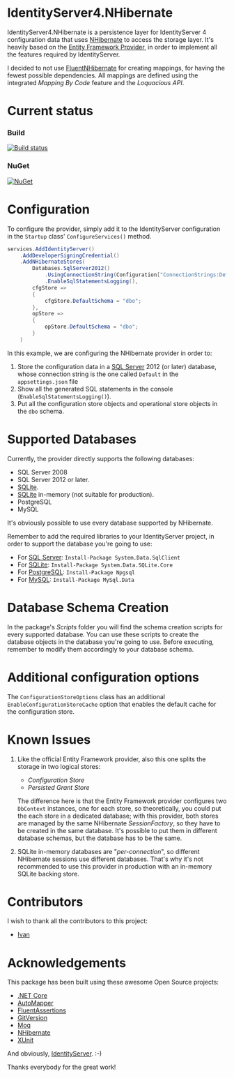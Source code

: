 # IdentityServer4.NHibernate
IdentityServer4.NHibernate is a persistence layer for IdentityServer 4 configuration data that uses [NHibernate](https://github.com/nhibernate/nhibernate-core) to access the storage layer.
It's heavily based on the [Entity Framework Provider](https://github.com/IdentityServer/IdentityServer4.EntityFramework), in order to implement all the features required by IdentityServer.

I decided to not use [FluentNHibernate](https://github.com/FluentNHibernate/) for creating mappings, for having the fewest possible dependencies.
All mappings are defined using the integrated _Mapping By Code_ feature and the _Loquacious API_.

# Current status
### Build
[![Build status](https://dev.azure.com/albertodall/IdentityServer4.NHibernate/_apis/build/status/IdentityServer4.NHibernate-CI)](https://dev.azure.com/albertodall/IdentityServer4.NHibernate/_build/latest?definitionId=3)

### NuGet
[![NuGet](https://img.shields.io/nuget/v/IdentityServer4.Contrib.NHibernate.svg)](https://www.nuget.org/packages/IdentityServer4.Contrib.NHibernate/)


# Configuration
To configure the provider, simply add it to the IdentityServer configuration in the `Startup` class' `ConfigureServices()` method.

```c#
services.AddIdentityServer()
    .AddDeveloperSigningCredential()
    .AddNHibernateStores(
        Databases.SqlServer2012()
            .UsingConnectionString(Configuration["ConnectionStrings:Default"])
            .EnableSqlStatementsLogging(),
        cfgStore =>
        {
            cfgStore.DefaultSchema = "dbo";
        },
        opStore =>
        {
            opStore.DefaultSchema = "dbo";
        }
    )
```
In this example, we are configuring the NHibernate provider in order to:

1. Store the configuration data in a [SQL Server](https://www.microsoft.com/en-us/sql-server/) 2012 (or later) database, whose connection string is the one called `Default` in the `appsettings.json` file
2. Show all the generated SQL statements in the console (`EnableSqlStatementsLogging()`).
3. Put all the configuration store objects and operational store objects in the `dbo` schema.


# Supported Databases

Currently, the provider directly supports the following databases:

- SQL Server 2008
- SQL Server 2012 or later.
- [SQLite](https://www.sqlite.org).
- [SQLite](https://www.sqlite.org) in-memory (not suitable for production).
- PostgreSQL
- MySQL

It's obviously possible to use every database supported by NHibernate.

Remember to add the required libraries to your IdentityServer project, in order to support the database you're going to use:

- For [SQL Server](https://www.nuget.org/packages/System.Data.SqlClient): `Install-Package System.Data.SqlClient`
- For [SQLite](https://www.nuget.org/packages/System.Data.SQLite.Core): `Install-Package System.Data.SQLite.Core`
- For [PostgreSQL](https://www.nuget.org/packages/Npgsql): `Install-Package Npgsql`
- For [MySQL](https://www.nuget.org/packages/MySql.Data): `Install-Package MySql.Data`

# Database Schema Creation
In the package's _Scripts_ folder you will find the schema creation scripts for every supported database.
You can use these scripts to create the database objects in the database you're going to use. 
Before executing, remember to modify them accordingly to your database schema.

# Additional configuration options
The `ConfigurationStoreOptions` class has an additional `EnableConfigurationStoreCache` option that enables the default cache for the configuration store.

# Known Issues
1. Like the official Entity Framework provider, also this one splits the storage in two logical stores:

    - _Configuration Store_
    - _Persisted Grant Store_

    The difference here is that the Entity Framework provider configures two `DbContext` instances, one for each store, so theoretically, you could put the each store in a dedicated database;
    with this provider, both stores are managed by the same NHibernate *SessionFactory*, so they have to be created in the same database. It's possible to put them in different database schemas, but the database has to be the same.

2. SQLite in-memory databases are "_per-connection_", so different NHibernate sessions use different databases.
That's why it's not recommended to use this provider in production with an in-memory SQLite backing store.

# Contributors
I wish to thank all the contributors to this project:

- [Ivan](https://github.com/mtivan)

# Acknowledgements
This package has been built using these awesome Open Source projects:

- [.NET Core](https://github.com/dotnet)
- [AutoMapper](https://github.com/AutoMapper)
- [FluentAssertions](https://github.com/fluentassertions)
- [GitVersion](https://github.com/GitTools/GitVersion)
- [Moq](https://github.com/moq)
- [NHibernate](https://github.com/NHibernate)
- [XUnit](https://github.com/XUnit)

And obviously, [IdentityServer](https://github.com/IdentityServer). :-)

Thanks everybody for the great work!

